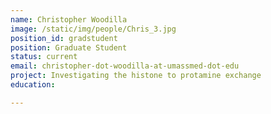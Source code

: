 ```yaml
---
name: Christopher Woodilla
image: /static/img/people/Chris_3.jpg
position_id: gradstudent
position: Graduate Student
status: current
email: christopher-dot-woodilla-at-umassmed-dot-edu
project: Investigating the histone to protamine exchange 
education:

---
```


